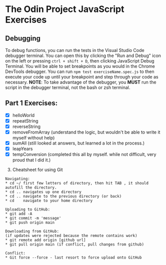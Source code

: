 # The Odin Project JavaScript Exercises

## Debugging

To debug functions, you can run the tests in the Visual Studio Code debugger terminal. You can open this by clicking the "Run and Debug" icon on the left or pressing `ctrl + shift + D`, then clicking JavaScript Debug Terminal. You will be able to set breakpoints as you would in the Chrome DevTools debugger. You can run `npm test exerciseName.spec.js` to then execute your code up until your breakpoint and step through your code as necessary. **NOTE**: To take advantage of the debugger, you **MUST** run the script in the debugger terminal, not the bash or zsh terminal.

## Part 1 Exercises:

- [x] helloWorld
- [x] repeatString
- [x] reverseString
- [x] removeFromArray (understand the logic, but wouldn't be able to write it myself without help)
- [x] sumAll (still looked at answers, but learned a lot in the process.)
- [x] leapYears
- [x] tempConversion (completed this all by myself. while not difficult, very proud that I did it.)

3. Cheatsheet for using Git

```
Navigating:
* cd ~/ first few letters of directory, then hit TAB , it should autofill the directory.
* cd .. navigates up one directory
* cd .. navigate to the previous directory (or back)
* cd    navigate to your home directory

Uploading to GitHub:
* git add -A
* git commit -m 'message'
* git push origin main

Downloading from GitHub:
(if updates were rejected because the remote contains work)
* git remote add origin [github url]
* git pull origin main (if conflict, pull changes from github)

Conflict:
* Git force --force - last resort to force upload onto GitHub
```
